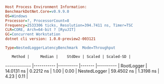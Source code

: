 ```ini

Host Process Environment Information:
BenchmarkDotNet.Core=v0.9.9.0
OS=Windows
Processor=?, ProcessorCount=8
Frequency=2533306 ticks, Resolution=394.7411 ns, Timer=TSC
CLR=CORE, Arch=64-bit ? [RyuJIT]
GC=Concurrent Workstation
dotnet cli version: 1.0.0-preview2-003121

Type=NestedLoggerLatencyBenchmark  Mode=Throughput  

```
       Method |     Median |    StdDev | Scaled | Scaled-SD |
------------- |----------- |---------- |------- |---------- |
   RootLogger | 14.0131 ns | 0.2212 ns |   1.00 |      0.00 |
 NestedLogger | 59.4502 ns | 1.3198 ns |   4.23 |      0.11 |
